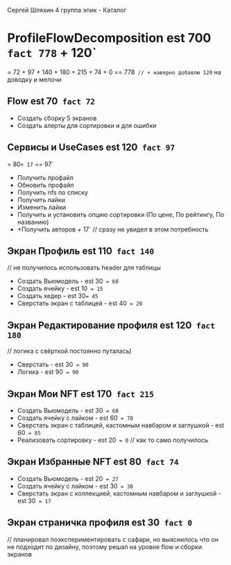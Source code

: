 Сергей Шляхин
4 группа
эпик - Каталог

# ProfileFlowDecomposition est 700` fact 778` + 120`
= 72 + 97 + 140 + 180 + 215 + 74 + 0 == 778` // + наверно добавлю 120` на доводку и мелочи

## Flow est 70` fact 72`
- Создать сборку 5 экранов
- Создать алерты для сортировки и для ошибки

## Сервисы и UseCases est 120` fact 97`
= 80`+ 17` == 97`

- Получить профайл
- Обновить профайл
- Получить nfs по списку
- Получить лайки
- Изменить лайки
- Получить и установить опцию сортировки (По цене, По рейтингу, По названию)
- +Получить авторов + 17` // сразу не увидел в этом потребность

## Экран Профиль est 110` fact 140`
// не получилось использовать header для таблицы

- Создать Вьюмодель - est 30` = 60`
- Создать ячейку - est 10` = 15`
- Создать хедер - est 30`= 45`
- Сверстать экран с таблицей - est 40` = 20`

## Экран Редактирование профиля est 120` fact 180` 
// логика с свёрткой постоянно путалась)

- Сверстать - est 30` = 90`
- Логика - est 90` = 90`

## Экран Мои NFT est 170` fact 215`

- Создать Вьюмодель - est 30` = 60`
- Создать ячейку с лайком - est 60` = 70`
- Сверстать экран с таблицей, кастомным навбаром и заглушкой - est 60` = 85`
- Реализовать сортировку - est 20` = 0` // как то само получилось

## Экран Избранные NFT est 80` fact 74`

- Создать Вьюмодель - est 20` = 27`
- Создать ячейку с лайком - est 30` = 30`
- Сверстать экран с коллекцией, кастомным навбаром и заглушкой - est 30` = 17`

## Экран страничка профиля est 30` fact 0` 
// планировал поэкспериментировать с сафари, но выяснилось что он не подходит по дизайну, поэтому решал на уровне flow и сборки экранов
